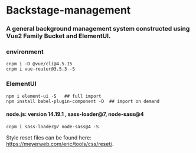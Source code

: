 # Backstage-management

### A general background management system constructed using Vue2 Family Bucket and ElementUI.

### environment
```
cnpm i -D @vue/cli@4.5.15
cnpm i vue-router@3.5.3 -S
```
### ElementUI
```
npm i element-ui -S   ## full import
npm install babel-plugin-component -D  ## import on demand
```
#### node.js: version 14.19.1 , sass-loader@7,  node-sass@4
```
cnpm i sass-loader@7 node-sass@4 -S
```
Style reset files can be found here:  https://meyerweb.com/eric/tools/css/reset/.
